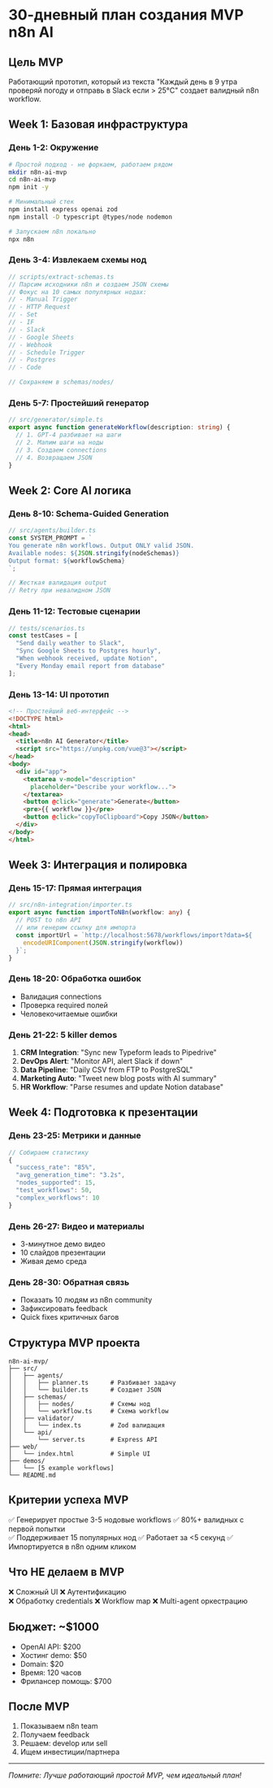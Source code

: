 # 30-дневный план создания MVP n8n AI

## Цель MVP
Работающий прототип, который из текста "Каждый день в 9 утра проверяй погоду и отправь в Slack если > 25°C" создает валидный n8n workflow.

## Week 1: Базовая инфраструктура

### День 1-2: Окружение
```bash
# Простой подход - не форкаем, работаем рядом
mkdir n8n-ai-mvp
cd n8n-ai-mvp
npm init -y

# Минимальный стек
npm install express openai zod
npm install -D typescript @types/node nodemon

# Запускаем n8n локально
npx n8n
```

### День 3-4: Извлекаем схемы нод
```typescript
// scripts/extract-schemas.ts
// Парсим исходники n8n и создаем JSON схемы
// Фокус на 10 самых популярных нодах:
// - Manual Trigger
// - HTTP Request  
// - Set
// - IF
// - Slack
// - Google Sheets
// - Webhook
// - Schedule Trigger
// - Postgres
// - Code

// Сохраняем в schemas/nodes/
```

### День 5-7: Простейший генератор
```typescript
// src/generator/simple.ts
export async function generateWorkflow(description: string) {
  // 1. GPT-4 разбивает на шаги
  // 2. Мапим шаги на ноды
  // 3. Создаем connections
  // 4. Возвращаем JSON
}
```

## Week 2: Core AI логика

### День 8-10: Schema-Guided Generation
```typescript
// src/agents/builder.ts
const SYSTEM_PROMPT = `
You generate n8n workflows. Output ONLY valid JSON.
Available nodes: ${JSON.stringify(nodeSchemas)}
Output format: ${workflowSchema}
`;

// Жесткая валидация output
// Retry при невалидном JSON
```

### День 11-12: Тестовые сценарии
```typescript
// tests/scenarios.ts
const testCases = [
  "Send daily weather to Slack",
  "Sync Google Sheets to Postgres hourly",
  "When webhook received, update Notion",
  "Every Monday email report from database"
];
```

### День 13-14: UI прототип
```html
<!-- Простейший веб-интерфейс -->
<!DOCTYPE html>
<html>
<head>
  <title>n8n AI Generator</title>
  <script src="https://unpkg.com/vue@3"></script>
</head>
<body>
  <div id="app">
    <textarea v-model="description" 
      placeholder="Describe your workflow...">
    </textarea>
    <button @click="generate">Generate</button>
    <pre>{{ workflow }}</pre>
    <button @click="copyToClipboard">Copy JSON</button>
  </div>
</body>
</html>
```

## Week 3: Интеграция и полировка

### День 15-17: Прямая интеграция
```typescript
// src/n8n-integration/importer.ts
export async function importToN8n(workflow: any) {
  // POST to n8n API
  // или генерим ссылку для импорта
  const importUrl = `http://localhost:5678/workflows/import?data=${
    encodeURIComponent(JSON.stringify(workflow))
  }`;
}
```

### День 18-20: Обработка ошибок
- Валидация connections
- Проверка required полей
- Человекочитаемые ошибки

### День 21-22: 5 killer demos
1. **CRM Integration**: "Sync new Typeform leads to Pipedrive"
2. **DevOps Alert**: "Monitor API, alert Slack if down"  
3. **Data Pipeline**: "Daily CSV from FTP to PostgreSQL"
4. **Marketing Auto**: "Tweet new blog posts with AI summary"
5. **HR Workflow**: "Parse resumes and update Notion database"

## Week 4: Подготовка к презентации

### День 23-25: Метрики и данные
```typescript
// Собираем статистику
{
  "success_rate": "85%", 
  "avg_generation_time": "3.2s",
  "nodes_supported": 15,
  "test_workflows": 50,
  "complex_workflows": 10
}
```

### День 26-27: Видео и материалы
- 3-минутное демо видео
- 10 слайдов презентации
- Живая демо среда

### День 28-30: Обратная связь
- Показать 10 людям из n8n community
- Зафиксировать feedback
- Quick fixes критичных багов

## Структура MVP проекта
```
n8n-ai-mvp/
├── src/
│   ├── agents/
│   │   ├── planner.ts      # Разбивает задачу
│   │   └── builder.ts      # Создает JSON
│   ├── schemas/
│   │   ├── nodes/          # Схемы нод
│   │   └── workflow.ts     # Схема workflow
│   ├── validator/
│   │   └── index.ts        # Zod валидация
│   └── api/
│       └── server.ts       # Express API
├── web/
│   └── index.html          # Simple UI
├── demos/
│   └── [5 example workflows]
└── README.md
```

## Критерии успеха MVP

✅ Генерирует простые 3-5 нодовые workflows
✅ 80%+ валидных с первой попытки  
✅ Поддерживает 15 популярных нод
✅ Работает за <5 секунд
✅ Импортируется в n8n одним кликом

## Что НЕ делаем в MVP

❌ Сложный UI
❌ Аутентификацию  
❌ Обработку credentials
❌ Workflow map
❌ Multi-agent оркестрацию

## Бюджет: ~$1000

- OpenAI API: $200
- Хостинг demo: $50  
- Domain: $20
- Время: 120 часов
- Фрилансер помощь: $700

## После MVP

1. Показываем n8n team
2. Получаем feedback
3. Решаем: develop или sell
4. Ищем инвестиции/партнера

---

*Помните: Лучше работающий простой MVP, чем идеальный план!*